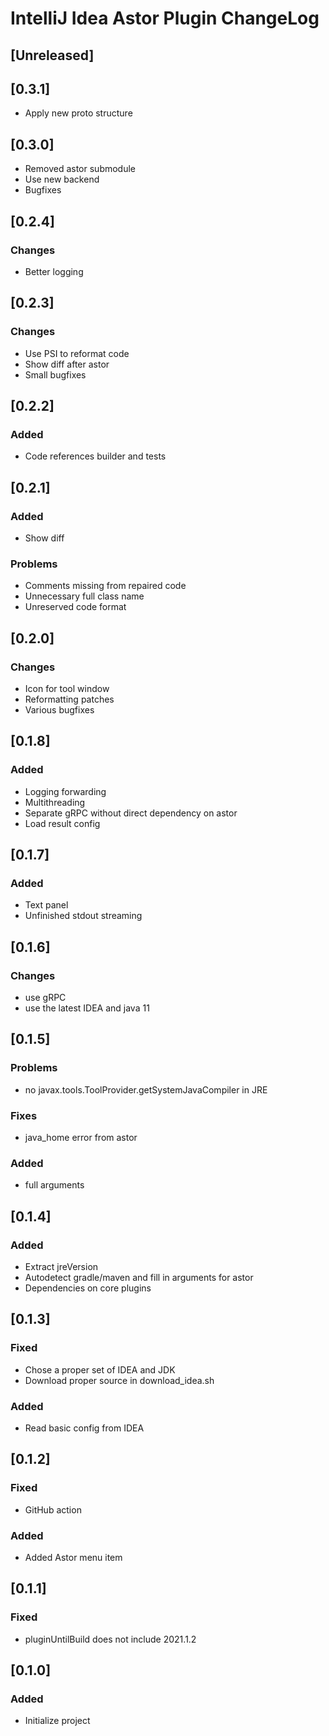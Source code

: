 <!-- Keep a Changelog guide -> https://keepachangelog.com -->

# IntelliJ Idea Astor Plugin ChangeLog

## [Unreleased]
## [0.3.1]
- Apply new proto structure

## [0.3.0]
- Removed astor submodule 
- Use new backend
- Bugfixes
## [0.2.4]
### Changes
- Better logging

## [0.2.3]
### Changes
- Use PSI to reformat code
- Show diff after astor
- Small bugfixes

## [0.2.2]
### Added
- Code references builder and tests

## [0.2.1]
### Added
- Show diff

### Problems
- Comments missing from repaired code
- Unnecessary full class name
- Unreserved code format


## [0.2.0]
### Changes
- Icon for tool window 
- Reformatting patches
- Various bugfixes

## [0.1.8]
### Added
- Logging forwarding
- Multithreading
- Separate gRPC without direct dependency on astor
- Load result config

## [0.1.7]
### Added
- Text panel
- Unfinished stdout streaming

## [0.1.6]
### Changes
- use gRPC
- use the latest IDEA and java 11

## [0.1.5]
### Problems
- no javax.tools.ToolProvider.getSystemJavaCompiler in JRE
### Fixes
- java_home error from astor
### Added
- full arguments

## [0.1.4]
### Added
- Extract jreVersion
- Autodetect gradle/maven and fill in arguments for astor
- Dependencies on core plugins

## [0.1.3]
### Fixed
- Chose a proper set of IDEA and JDK
- Download proper source in download_idea.sh

### Added
- Read basic config from IDEA

## [0.1.2]
### Fixed
- GitHub action
### Added
- Added Astor menu item

## [0.1.1]
### Fixed
- pluginUntilBuild does not include 2021.1.2

## [0.1.0]
### Added
- Initialize project


